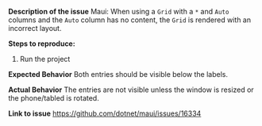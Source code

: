 **Description of the issue**
Maui: When using a `Grid` with a `*` and `Auto` columns and the `Auto` column has no content, the `Grid` is rendered with an incorrect layout.

**Steps to reproduce:**
1. Run the project

**Expected Behavior**
Both entries should be visible below the labels.

**Actual Behavior**
The entries are not visible unless the window is resized or the phone/tabled is rotated.

**Link to issue**
https://github.com/dotnet/maui/issues/16334